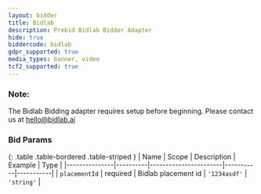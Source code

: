 ```yaml
---
layout: bidder
title: Bidlab
description: Prebid Bidlab Bidder Adapter
hide: true
biddercode: bidlab
gdpr_supported: true
media_types: banner, video
tcf2_supported: true
---
```


### Note:

The Bidlab Bidding adapter requires setup before beginning. Please contact us at hello@bidlab.ai

### Bid Params

{: .table .table-bordered .table-striped }
| Name          | Scope    | Description           | Example   | Type      |
|---------------|----------|-----------------------|-----------|-----------|
| `placementId`      | required | Bidlab placement id         | `'1234asdf'`    | `'string'` |
